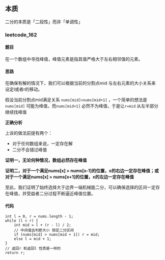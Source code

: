 ## 本质

二分的本质是「二段性」而非「单调性」

### leetcode_162

#### 题目

在一个数组中寻找峰值，峰值元素是指其值严格大于左右相邻值的元素。

#### 思路

在确保有解的情况下，我们可以根据当前的分割点mid 与左右元素的大小关系来设定l或者r的移动。

假设当前分割点mid满足关系 `nums[mid]>nums[mid+1]` ，一个简单的想法是`nums[mid]` 可能为峰值，而`nums[mid+1]` 必然不为峰值，于是让`r=mid` 从左半部分继续找峰值

**正确分析**

上诉的做法前提有两个：
- 对于任何数组来说，一定存在解
- 二分不会错过峰值

**证明一，无论何种情况，数组必然存在峰值**

**证明二，对于一个满足nums[x] > nums[x-1]的位置，x的右边一定存在峰值；或对于一个满足nums[x] > nums[x+1]的位置，x的左边一定存在峰值**

至此，我们证明了始终选择大于边界一端机械能二分，可以确保选择的区间一定存在峰值，并受益者二分过程不断逼近峰值位置。

#### 代码
```
int l = 0, r = nums.length - 1;  
while (l < r) {  
    int mid = l + (r - l) / 2;  
    // 中间值去判断大小 锁定二分区间
    if (nums[mid] > nums[mid + 1]) r = mid;  
    else l = mid + 1;  
}  
// 返回r 和返回l 性质是一样的
return r;
```







